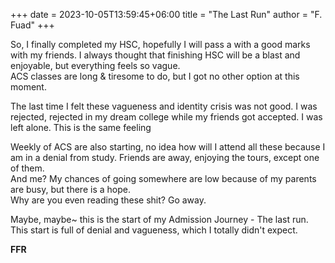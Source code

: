 +++ 
date = 2023-10-05T13:59:45+06:00
title = "The Last Run"
author = "F. Fuad"
+++

So, I finally completed my HSC, hopefully I will pass a with a good marks with my friends. I always thought that finishing HSC will be a blast and enjoyable, but everything feels so vague.<br>
ACS classes are long & tiresome to do, but I got no other option at this moment.<br>

The last time I felt these vagueness and identity crisis was not good. I was rejected, rejected in my dream college while my friends got accepted. I was left alone. This is the same feeling<br>

Weekly of ACS are also starting, no idea how will I attend all these because I am in a denial from study. Friends are away, enjoying the tours, except one of them.<br>
And me? My chances of going somewhere are low because of my parents are busy, but there is a hope.<br>
Why are you even reading these shit? Go away.<br>

Maybe, maybe~ this is the start of my Admission Journey - The last run.<br>
This start is full of denial and vagueness, which I totally didn't expect.<br>

**FFR**
